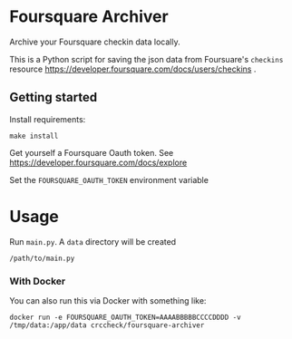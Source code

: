 Foursquare Archiver
===================

Archive your Foursquare checkin data locally.

This is a Python script for saving the json data from Foursuare's `checkins`
resource https://developer.foursquare.com/docs/users/checkins .


Getting started
---------------

Install requirements:

    make install

Get yourself a Foursquare Oauth token. See https://developer.foursquare.com/docs/explore

Set the `FOURSQUARE_OAUTH_TOKEN` environment variable


Usage
=====

Run `main.py`. A `data` directory will be created

    /path/to/main.py

### With Docker

You can also run this via Docker with something like:

    docker run -e FOURSQUARE_OAUTH_TOKEN=AAAABBBBBCCCCDDDD -v /tmp/data:/app/data crccheck/foursquare-archiver
